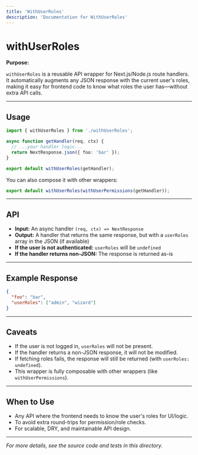 ```yaml
---
title: 'WithUserRoles'
description: 'Documentation for WithUserRoles'
---
```


# withUserRoles

**Purpose:**

`withUserRoles` is a reusable API wrapper for Next.js/Node.js route handlers. It automatically augments any JSON response with the current user's roles, making it easy for frontend code to know what roles the user has—without extra API calls.

---

## Usage

```ts
import { withUserRoles } from './withUserRoles';

async function getHandler(req, ctx) {
  // ...your handler logic...
  return NextResponse.json({ foo: 'bar' });
}

export default withUserRoles(getHandler);
```

You can also compose it with other wrappers:

```ts
export default withUserRoles(withUserPermissions(getHandler));
```

---

## API

- **Input:** An async handler `(req, ctx) => NextResponse`
- **Output:** A handler that returns the same response, but with a `userRoles` array in the JSON (if available)
- **If the user is not authenticated:** `userRoles` will be `undefined`
- **If the handler returns non-JSON:** The response is returned as-is

---

## Example Response

```json
{
  "foo": "bar",
  "userRoles": ["admin", "wizard"]
}
```

---

## Caveats

- If the user is not logged in, `userRoles` will not be present.
- If the handler returns a non-JSON response, it will not be modified.
- If fetching roles fails, the response will still be returned (with `userRoles: undefined`).
- This wrapper is fully composable with other wrappers (like `withUserPermissions`).

---

## When to Use

- Any API where the frontend needs to know the user's roles for UI/logic.
- To avoid extra round-trips for permission/role checks.
- For scalable, DRY, and maintainable API design.

---

_For more details, see the source code and tests in this directory._
